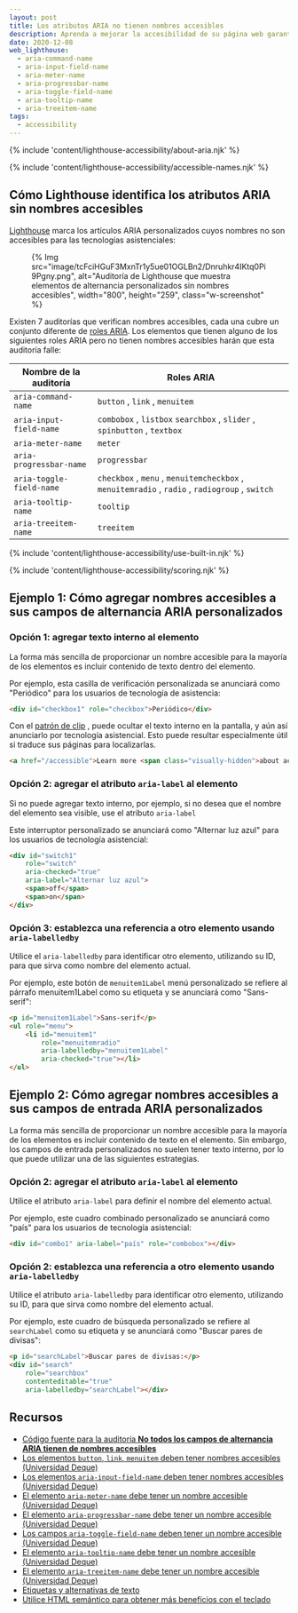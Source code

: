 ```yaml
---
layout: post
title: Los atributos ARIA no tienen nombres accesibles
description: Aprenda a mejorar la accesibilidad de su página web garantizando que los usuarios de tecnología asistencial puedan acceder a los nombres de los atributos ARIA.
date: 2020-12-08
web_lighthouse:
  - aria-command-name
  - aria-input-field-name
  - aria-meter-name
  - aria-progressbar-name
  - aria-toggle-field-name
  - aria-tooltip-name
  - aria-treeitem-name
tags:
  - accessibility
---
```


{% include 'content/lighthouse-accessibility/about-aria.njk' %}

{% include 'content/lighthouse-accessibility/accessible-names.njk' %}

## Cómo Lighthouse identifica los atributos ARIA sin nombres accesibles

[Lighthouse](https://developers.google.com/web/tools/lighthouse/) marca los artículos ARIA personalizados cuyos nombres no son accesibles para las tecnologías asistenciales:

<figure class="w-figure">{% Img src="image/tcFciHGuF3MxnTr1y5ue01OGLBn2/Dnruhkr4IKtq0Pi9Pgny.png", alt="Auditoría de Lighthouse que muestra elementos de alternancia personalizados sin nombres accesibles", width="800", height="259", class="w-screenshot" %}</figure>

Existen 7 auditorías que verifican nombres accesibles, cada una cubre un conjunto diferente de [roles ARIA](https://www.w3.org/TR/wai-aria-practices-1.1/#aria_ex). Los elementos que tienen alguno de los siguientes roles ARIA pero no tienen nombres accesibles harán que esta auditoría falle:

Nombre de la auditoría | Roles ARIA
--- | ---
`aria-command-name` | `button` , `link` , `menuitem`
`aria-input-field-name` | `combobox` , `listbox` `searchbox` , `slider` , `spinbutton` , `textbox`
`aria-meter-name` | `meter`
`aria-progressbar-name` | `progressbar`
`aria-toggle-field-name` | `checkbox` , `menu` , `menuitemcheckbox` , `menuitemradio` , `radio` , `radiogroup` , `switch`
`aria-tooltip-name` | `tooltip`
`aria-treeitem-name` | `treeitem`

{% include 'content/lighthouse-accessibility/use-built-in.njk' %}

{% include 'content/lighthouse-accessibility/scoring.njk' %}

## Ejemplo 1: Cómo agregar nombres accesibles a sus campos de alternancia ARIA personalizados

### Opción 1: agregar texto interno al elemento

La forma más sencilla de proporcionar un nombre accesible para la mayoría de los elementos es incluir contenido de texto dentro del elemento.

Por ejemplo, esta casilla de verificación personalizada se anunciará como "Periódico" para los usuarios de tecnología de asistencia:

```html
<div id="checkbox1" role="checkbox">Periódico</div>
```

Con el [patrón de clip](https://www.a11yproject.com/posts/2013-01-11-how-to-hide-content/) , puede ocultar el texto interno en la pantalla, y aún así anunciarlo por tecnología asistencial. Esto puede resultar especialmente útil si traduce sus páginas para localizarlas.

```html
<a href="/accessible">Learn more <span class="visually-hidden">about accessibility on web.dev</span></a>
```

### Opción 2: agregar el atributo `aria-label` al elemento

Si no puede agregar texto interno, por ejemplo, si no desea que el nombre del elemento sea visible, use el atributo `aria-label`

Este interruptor personalizado se anunciará como "Alternar luz azul" para los usuarios de tecnología asistencial:

```html
<div id="switch1"
    role="switch"
    aria-checked="true"
    aria-label="Alternar luz azul">
    <span>off</span>
    <span>on</span>
</div>
```

### Opción 3: establezca una referencia a otro elemento usando `aria-labelledby`

Utilice el `aria-labelledby` para identificar otro elemento, utilizando su ID, para que sirva como nombre del elemento actual.

Por ejemplo, este botón de `menuitem1Label` menú personalizado se refiere al párrafo menuitem1Label como su etiqueta y se anunciará como "Sans-serif":

```html
<p id="menuitem1Label">Sans-serif</p>
<ul role="menu">
    <li id="menuitem1"
        role="menuitemradio"
        aria-labelledby="menuitem1Label"
        aria-checked="true"></li>
</ul>
```

## Ejemplo 2: Cómo agregar nombres accesibles a sus campos de entrada ARIA personalizados

La forma más sencilla de proporcionar un nombre accesible para la mayoría de los elementos es incluir contenido de texto en el elemento. Sin embargo, los campos de entrada personalizados no suelen tener texto interno, por lo que puede utilizar una de las siguientes estrategias.

### Opción 2: agregar el atributo `aria-label` al elemento

Utilice el atributo `aria-label` para definir el nombre del elemento actual.

Por ejemplo, este cuadro combinado personalizado se anunciará como "país" para los usuarios de tecnología asistencial:

```html
<div id="combo1" aria-label="país" role="combobox"></div>
```

### Opción 2: establezca una referencia a otro elemento usando `aria-labelledby`

Utilice el atributo `aria-labelledby` para identificar otro elemento, utilizando su ID, para que sirva como nombre del elemento actual.

Por ejemplo, este cuadro de búsqueda personalizado se refiere al `searchLabel` como su etiqueta y se anunciará como "Buscar pares de divisas":

```html
<p id="searchLabel">Buscar pares de divisas:</p>
<div id="search"
    role="searchbox"
    contenteditable="true"
    aria-labelledby="searchLabel"></div>
```

## Recursos

- [Código fuente para la auditoría **No todos los campos de alternancia ARIA tienen de nombres accesibles**](https://github.com/GoogleChrome/lighthouse/blob/master/lighthouse-core/audits/accessibility/aria-toggle-field-name.js)
- [Los elementos <code>button</code>, <code>link</code>, <code>menuitem</code> deben tener nombres accesibles (Universidad Deque)](https://dequeuniversity.com/rules/axe/4.1/aria-command-name)
- [Los elementos <code>aria-input-field-name</code> deben tener nombres accesibles (Universidad Deque)](https://dequeuniversity.com/rules/axe/4.1/aria-input-field-name)
- [El elemento <code>aria-meter-name</code> debe tener un nombre accesible (Universidad Deque)](https://dequeuniversity.com/rules/axe/4.1/aria-meter-name)
- [El elemento <code>aria-progressbar-name</code> debe tener un nombre accesible (Universidad Deque)](https://dequeuniversity.com/rules/axe/4.1/aria-progressbar-name)
- [Los campos <code>aria-toggle-field-name</code> deben tener un nombre accesible (Universidad Deque)](https://dequeuniversity.com/rules/axe/4.1/aria-toggle-field-label)
- [El elemento <code>aria-tooltip-name</code> debe tener un nombre accesible (Universidad Deque)](https://dequeuniversity.com/rules/axe/4.1/aria-tooltip-name)
- [El elemento <code>aria-treeitem-name</code> debe tener un nombre accesible (Universidad Deque)](https://dequeuniversity.com/rules/axe/4.1/aria-treeitem-name)
- [Etiquetas y alternativas de texto](/labels-and-text-alternatives)
- [Utilice HTML semántico para obtener más beneficios con el teclado](/use-semantic-html)
